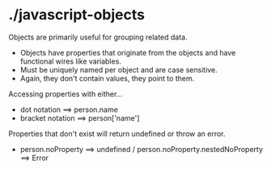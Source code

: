 # ./javascript-objects

Objects are primarily useful for grouping related data.
* Objects have properties that originate from the objects and have functional wires like variables.
* Must be uniquely named per object and are case sensitive.
* Again, they don't contain values, they point to them.

Accessing properties with either...
* dot notation ==> person.name
* bracket notation ==> person['name']

Properties that don't exist will return undefined or throw an error.
* person.noProperty ==> undefined / person.noProperty.nestedNoProperty ==> Error

